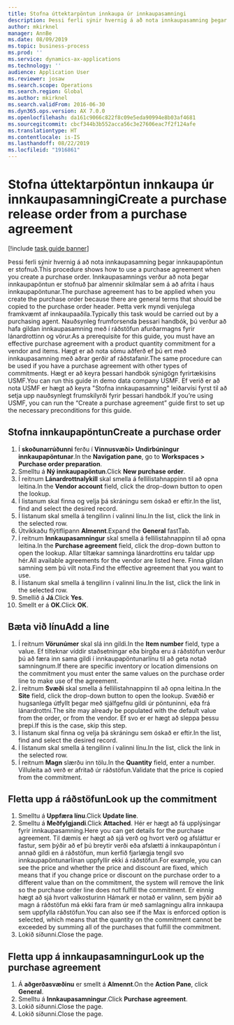 ```yaml
---
title: Stofna úttektarpöntun innkaupa úr innkaupasamningi
description: Þessi ferli sýnir hvernig á að nota innkaupasamning þegar innkaupapöntun er stofnuð.
author: mkirknel
manager: AnnBe
ms.date: 08/09/2019
ms.topic: business-process
ms.prod: ''
ms.service: dynamics-ax-applications
ms.technology: ''
audience: Application User
ms.reviewer: josaw
ms.search.scope: Operations
ms.search.region: Global
ms.author: mkirknel
ms.search.validFrom: 2016-06-30
ms.dyn365.ops.version: AX 7.0.0
ms.openlocfilehash: da161c9066c822f8c09e5eda90994e8b03af4681
ms.sourcegitcommit: cbcf344b3b552acca56c3e27606eac7f2f124afe
ms.translationtype: HT
ms.contentlocale: is-IS
ms.lasthandoff: 08/22/2019
ms.locfileid: "1916861"
---
```

# <a name="create-a-purchase-release-order-from-a-purchase-agreement"></a><span data-ttu-id="0a982-103">Stofna úttektarpöntun innkaupa úr innkaupasamningi</span><span class="sxs-lookup"><span data-stu-id="0a982-103">Create a purchase release order from a purchase agreement</span></span>

[!include [task guide banner](../../includes/task-guide-banner.md)]

<span data-ttu-id="0a982-104">Þessi ferli sýnir hvernig á að nota innkaupasamning þegar innkaupapöntun er stofnuð.</span><span class="sxs-lookup"><span data-stu-id="0a982-104">This procedure shows how to use a purchase agreement when you create a purchase order.</span></span> <span data-ttu-id="0a982-105">Innkaupasamnings verður að nota þegar innkaupapöntun er stofnuð þar almennir skilmálar sem á að afrita í haus innkaupapöntunar.</span><span class="sxs-lookup"><span data-stu-id="0a982-105">The purchase agreement has to be applied when you create the purchase order because there are general terms that should be copied to the purchase order header.</span></span> <span data-ttu-id="0a982-106">Þetta verk myndi venjulega framkvæmt af innkaupaaðila.</span><span class="sxs-lookup"><span data-stu-id="0a982-106">Typically this task would be carried out by a purchasing agent.</span></span> <span data-ttu-id="0a982-107">Nauðsynleg frumforsenda þessari handbók, þú verður að hafa gildan innkaupasamning með í ráðstöfun afurðarmagns fyrir lánardrottinn og vörur.</span><span class="sxs-lookup"><span data-stu-id="0a982-107">As a prerequisite for this guide, you must have an effective purchase agreement with a product quantity commitment for a vendor and items.</span></span> <span data-ttu-id="0a982-108">Hægt er að nota sömu aðferð ef þú ert með  innkaupasamning með aðrar gerðir af ráðstafanir.</span><span class="sxs-lookup"><span data-stu-id="0a982-108">The same procedure can be used if you have a purchase agreement with other types of commitments.</span></span> <span data-ttu-id="0a982-109">Hægt er að keyra þessari handbók sýnigögn fyrirtækisins USMF.</span><span class="sxs-lookup"><span data-stu-id="0a982-109">You can run this guide in demo data company USMF.</span></span> <span data-ttu-id="0a982-110">Ef verið er að nota USMF er hægt að keyra "Stofna innkaupasamning" leiðarvísi fyrst til að setja upp nauðsynlegt frumskilyrði fyrir þessari handbók.</span><span class="sxs-lookup"><span data-stu-id="0a982-110">If you’re using USMF, you can run the “Create a purchase agreement” guide first to set up the necessary preconditions for this guide.</span></span>


## <a name="create-a-purchase-order"></a><span data-ttu-id="0a982-111">Stofna innkaupapöntun</span><span class="sxs-lookup"><span data-stu-id="0a982-111">Create a purchase order</span></span>
1. <span data-ttu-id="0a982-112">Í **skoðunarrúðunni** ferðu í **Vinnusvæði> Undirbúningur innkaupapöntunar**.</span><span class="sxs-lookup"><span data-stu-id="0a982-112">In the **Navigation pane**, go to **Workspaces > Purchase order preparation**.</span></span> 
2. <span data-ttu-id="0a982-113">Smelltu á **Ný innkaupapöntun**.</span><span class="sxs-lookup"><span data-stu-id="0a982-113">Click **New purchase order**.</span></span>
3. <span data-ttu-id="0a982-114">Í reitnum **Lánardrottnalykill** skal smella á fellilistahnappinn til að opna leitina.</span><span class="sxs-lookup"><span data-stu-id="0a982-114">In the **Vendor account** field, click the drop-down button to open the lookup.</span></span>
4. <span data-ttu-id="0a982-115">Í listanum skal finna og velja þá skráningu sem óskað er eftir.</span><span class="sxs-lookup"><span data-stu-id="0a982-115">In the list, find and select the desired record.</span></span>
5. <span data-ttu-id="0a982-116">Í listanum skal smella á tengilinn í valinni línu.</span><span class="sxs-lookup"><span data-stu-id="0a982-116">In the list, click the link in the selected row.</span></span>
6. <span data-ttu-id="0a982-117">Útvíkkaðu flýtiflipann **Almennt**.</span><span class="sxs-lookup"><span data-stu-id="0a982-117">Expand the **General** fastTab.</span></span>
7. <span data-ttu-id="0a982-118">Í reitnum **Innkaupasamningur** skal smella á fellilistahnappinn til að opna leitina.</span><span class="sxs-lookup"><span data-stu-id="0a982-118">In the **Purchase agreement** field, click the drop-down button to open the lookup.</span></span> <span data-ttu-id="0a982-119">Allar tiltækar samninga lánardrottins eru taldar upp hér.</span><span class="sxs-lookup"><span data-stu-id="0a982-119">All available agreements for the vendor are listed here.</span></span> <span data-ttu-id="0a982-120">Finna gildan samning sem þú vilt nota.</span><span class="sxs-lookup"><span data-stu-id="0a982-120">Find the effective agreement that you want to use.</span></span>  
8. <span data-ttu-id="0a982-121">Í listanum skal smella á tengilinn í valinni línu.</span><span class="sxs-lookup"><span data-stu-id="0a982-121">In the list, click the link in the selected row.</span></span>
9. <span data-ttu-id="0a982-122">Smellið á **Já**.</span><span class="sxs-lookup"><span data-stu-id="0a982-122">Click **Yes**.</span></span>
10. <span data-ttu-id="0a982-123">Smellt er á **OK**.</span><span class="sxs-lookup"><span data-stu-id="0a982-123">Click **OK**.</span></span>

## <a name="add-a-line"></a><span data-ttu-id="0a982-124">Bæta við línu</span><span class="sxs-lookup"><span data-stu-id="0a982-124">Add a line</span></span>
1. <span data-ttu-id="0a982-125">Í reitnum **Vörunúmer** skal slá inn gildi.</span><span class="sxs-lookup"><span data-stu-id="0a982-125">In the **Item number** field, type a value.</span></span> <span data-ttu-id="0a982-126">Ef tilteknar víddir staðsetningar eða birgða eru á ráðstöfun verður þú að færa inn sama gildi í innkaupapöntunarlínu til að geta notað samningnum.</span><span class="sxs-lookup"><span data-stu-id="0a982-126">If there are specific inventory or location dimensions on the commitment you must enter the same values on the purchase order line to make use of the agreement.</span></span>  
2. <span data-ttu-id="0a982-127">Í reitnum **Svæði** skal smella á fellilistahnappinn til að opna leitina.</span><span class="sxs-lookup"><span data-stu-id="0a982-127">In the **Site** field, click the drop-down button to open the lookup.</span></span> <span data-ttu-id="0a982-128">Svæðið er hugsanlega útfyllt þegar með sjálfgefnu gildi úr pöntuninni, eða frá lánardrottni.</span><span class="sxs-lookup"><span data-stu-id="0a982-128">The site may already be populated with the default value from the order, or from the vendor.</span></span> <span data-ttu-id="0a982-129">Ef svo er er hægt að sleppa þessu þrepi.</span><span class="sxs-lookup"><span data-stu-id="0a982-129">If this is the case, skip this step.</span></span>  
3. <span data-ttu-id="0a982-130">Í listanum skal finna og velja þá skráningu sem óskað er eftir.</span><span class="sxs-lookup"><span data-stu-id="0a982-130">In the list, find and select the desired record.</span></span>
4. <span data-ttu-id="0a982-131">Í listanum skal smella á tengilinn í valinni línu.</span><span class="sxs-lookup"><span data-stu-id="0a982-131">In the list, click the link in the selected row.</span></span>
5. <span data-ttu-id="0a982-132">Í reitnum **Magn** slærðu inn tölu.</span><span class="sxs-lookup"><span data-stu-id="0a982-132">In the **Quantity** field, enter a number.</span></span> <span data-ttu-id="0a982-133">Villuleita að verð er afritað úr ráðstöfun.</span><span class="sxs-lookup"><span data-stu-id="0a982-133">Validate that the price is copied from the commitment.</span></span>  

## <a name="look-up-the-commitment"></a><span data-ttu-id="0a982-134">Fletta upp á ráðstöfun</span><span class="sxs-lookup"><span data-stu-id="0a982-134">Look up the commitment</span></span>
1. <span data-ttu-id="0a982-135">Smelltu á **Uppfæra línu**.</span><span class="sxs-lookup"><span data-stu-id="0a982-135">Click **Update line**.</span></span>
2. <span data-ttu-id="0a982-136">Smelltu á **Meðfylgjandi**.</span><span class="sxs-lookup"><span data-stu-id="0a982-136">Click **Attached**.</span></span> <span data-ttu-id="0a982-137">Hér er hægt að fá upplýsingar fyrir innkaupasamning.</span><span class="sxs-lookup"><span data-stu-id="0a982-137">Here you can get details for the purchase agreement.</span></span> <span data-ttu-id="0a982-138">Til dæmis er hægt að sjá verð og hvort verð og afsláttur er fastur, sem þýðir að ef þú breytir verði eða afslætti á innkaupapöntun í annað gildi en á ráðstöfun, mun kerfið fjarlægja tengil svo innkaupapöntunarlínan uppfyllir ekki á ráðstöfun.</span><span class="sxs-lookup"><span data-stu-id="0a982-138">For example, you can see the price and whether the price and discount are fixed, which means that if you change price or discount on the purchase order to a different value than on the commitment, the system will remove the link so the purchase order line does not fulfill the commitment.</span></span> <span data-ttu-id="0a982-139">Er einnig hægt að sjá hvort valkosturinn Hámark er notað er valinn, sem þýðir að magn á ráðstöfun má ekki fara fram úr með samlagningu allra innkaupa sem uppfylla ráðstöfun.</span><span class="sxs-lookup"><span data-stu-id="0a982-139">You can also see if the Max is enforced option is selected, which means that the quantity on the commitment cannot be exceeded by summing all of the purchases that fulfill the commitment.</span></span>  
3. <span data-ttu-id="0a982-140">Lokið síðunni.</span><span class="sxs-lookup"><span data-stu-id="0a982-140">Close the page.</span></span>

## <a name="look-up-the-purchase-agreement"></a><span data-ttu-id="0a982-141">Fletta upp á innkaupasamningur</span><span class="sxs-lookup"><span data-stu-id="0a982-141">Look up the purchase agreement</span></span>
1. <span data-ttu-id="0a982-142">Á **aðgerðasvæðinu** er smellt á **Almennt**.</span><span class="sxs-lookup"><span data-stu-id="0a982-142">On the **Action Pane**, click **General**.</span></span>
2. <span data-ttu-id="0a982-143">Smelltu á **Innkaupasamningur**.</span><span class="sxs-lookup"><span data-stu-id="0a982-143">Click **Purchase agreement**.</span></span>
3. <span data-ttu-id="0a982-144">Lokið síðunni.</span><span class="sxs-lookup"><span data-stu-id="0a982-144">Close the page.</span></span>
4. <span data-ttu-id="0a982-145">Lokið síðunni.</span><span class="sxs-lookup"><span data-stu-id="0a982-145">Close the page.</span></span>

